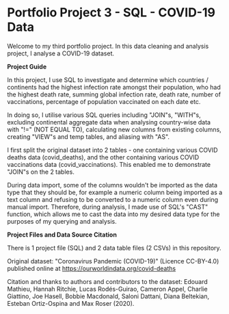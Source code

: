 # Portfolio Project 3 - SQL - COVID-19 Data

Welcome to my third portfolio project. In this data cleaning and analysis project, I analyse a COVID-19 dataset.

**Project Guide**

In this project, I use SQL to investigate and determine which countries / continents had the highest infection rate amongst their population, who had the highest death rate, summing global infection rate, death rate, number of vaccinations, percentage of population vaccinated on each date etc.

In doing so, I utilise various SQL queries including "JOIN"s, "WITH"s, excluding continental aggregate data when analysing country-wise data with "!=" (NOT EQUAL TO), calculating new columns from existing columns, creating "VIEW"s and temp tables, and aliasing with "AS".

I first split the original dataset into 2 tables - one containing various COVID deaths data (covid_deaths), and the other containing various COVID vaccinations data (covid_vaccinations). This enabled me to demonstrate "JOIN"s on the 2 tables.

During data import, some of the columns wouldn't be imported as the data type that they should be, for example a numeric column being imported as a text column and refusing to be converted to a numeric column even during manual import. Therefore, during analysis, I made use of SQL's "CAST" function, which allows me to cast the data into my desired data type for the purposes of my querying and analysis.

**Project Files and Data Source Citation**

There is 1 project file (SQL) and 2 data table files (2 CSVs) in this repository.

Original dataset: "Coronavirus Pandemic (COVID-19)" (Licence CC-BY-4.0) published online at https://ourworldindata.org/covid-deaths

Citation and thanks to authors and contributors to the dataset: Edouard Mathieu, Hannah Ritchie, Lucas Rodés-Guirao, Cameron Appel, Charlie Giattino, Joe Hasell, Bobbie Macdonald, Saloni Dattani, Diana Beltekian, Esteban Ortiz-Ospina and Max Roser (2020).
